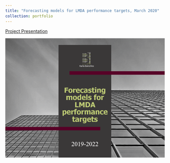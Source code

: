 ```yaml
---
title: "Forecasting models for LMDA performance targets, March 2020"
collection: portfolio
---
```


[Project Presentation](http://karlabarcellos.github.io/files/LMDA.pdf "Project Presentation")

![alttext](/images/LMDA.PNG)

